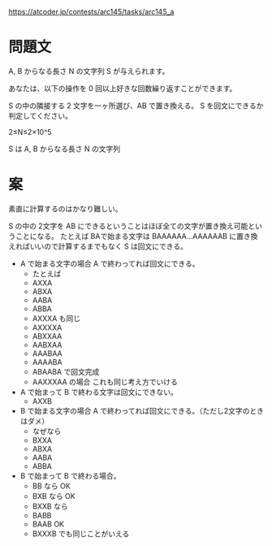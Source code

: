 https://atcoder.jp/contests/arc145/tasks/arc145_a

# 問題文
A, B からなる長さ N の文字列 S が与えられます。

あなたは、以下の操作を 0 回以上好きな回数繰り返すことができます。

S の中の隣接する 2 文字を一ヶ所選び、AB で置き換える。
S を回文にできるか判定してください。

2≤N≤2×10^5

S は A, B からなる長さ N の文字列

# 案

素直に計算するのはかなり難しい。

S の中の 2文字を AB にできるということはほぼ全ての文字が置き換え可能ということになる。
たとえば BAで始まる文字は BAAAAAA...AAAAAAB に置き換えればいいので計算するまでもなく S は回文にできる。

- A で始まる文字の場合 A で終わってれば回文にできる。
  - たとえば
  - AXXA
  - ABXA
  - AABA
  - ABBA
  - AXXXA も同じ
  - AXXXXA
  - ABXXAA
  - AABXAA
  - AAABAA
  - AAAABA
  - ABAABA で回文完成
  - AAXXXAA の場合 これも同じ考え方でいける
- A で始まって B で終わる文字は回文にできない。
  - AXXB
- B で始まる文字の場合 A で終わってれば回文にできる。（ただし2文字のときはダメ）
  - なぜなら
  - BXXA
  - ABXA
  - AABA
  - ABBA
- B で始まって B で終わる場合。
  - BB なら OK
  - BXB なら OK
  - BXXB なら
  - BABB
  - BAAB OK
  - BXXXB でも同じことがいえる
